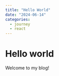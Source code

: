 ```yaml
---
title: "Hello World"
date: "2024-06-14"
categories:
  - journey
  - react
---
```


# Hello world

Welcome to my blog!
